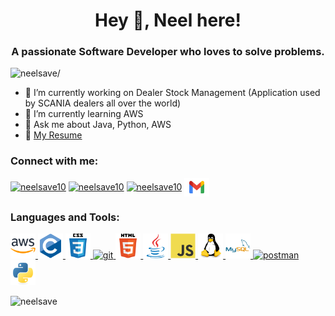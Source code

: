 <h1 align="center">Hey 👋, Neel here!</h1>
<h3 align="center">A passionate Software Developer who loves to solve problems.</h3>

<p align="left"> <img src=https://komarev.com/ghpvc/?username=neelsave alt=neelsave/> </p>

- 🔭 I’m currently working on Dealer Stock Management (Application used by SCANIA dealers all over the world)
- 🌱 I’m currently learning AWS
- 💬 Ask me about Java, Python, AWS
- 📕 <a href="https://drive.google.com/file/d/1v-GVjqYdmUkmiU0qqHfiSr8wH5N62ud4/view?usp=drive_link" target="_blank" rel="noopener noreferrer"> My Resume </a>

<h3 align="left">Connect with me:</h3>
<p align="left">
<a href="https://www.linkedin.com/in/neel-save-193820178/" target="_blank" rel="noopener noreferrer"><img align="center" src="https://raw.githubusercontent.com/rahuldkjain/github-profile-readme-generator/master/src/images/icons/Social/linked-in-alt.svg" alt="neelsave10" height="30" width="40" /></a>
<a href="https://leetcode.com/neelsave10/" target="_blank"><img align="center" src="https://raw.githubusercontent.com/rahuldkjain/github-profile-readme-generator/master/src/images/icons/Social/leet-code.svg" alt="neelsave10" height="30" width="40" /></a>
 <a href="https://www.hackerrank.com/neel_save" target="_blank"><img align="center" src="https://raw.githubusercontent.com/rahuldkjain/github-profile-readme-generator/master/src/images/icons/Social/hackerrank.svg" alt="neelsave10" height="30" width="40" /></a>
 <a href="mailto:neelsave10@gmail.com" target="blank"><img align="center" src="https://raw.githubusercontent.com/neelsave/neelsave/main/Gmail-Logo2.svg" alt="neelsave10" height="30" width="40" /></a>
</p>

<h3 align="left">Languages and Tools:</h3>
<p align="left"> <a href="https://aws.amazon.com" target="_blank" rel="noreferrer"> <img src="https://raw.githubusercontent.com/devicons/devicon/master/icons/amazonwebservices/amazonwebservices-original-wordmark.svg" alt="aws" width="40" height="40"/> </a> <a href="https://www.cprogramming.com/" target="_blank" rel="noreferrer"> <img src="https://raw.githubusercontent.com/devicons/devicon/master/icons/c/c-original.svg" alt="c" width="40" height="40"/> </a> <a href="https://www.w3schools.com/css/" target="_blank" rel="noreferrer"> <img src="https://raw.githubusercontent.com/devicons/devicon/master/icons/css3/css3-original-wordmark.svg" alt="css3" width="40" height="40"/> </a>  <a href="https://git-scm.com/" target="_blank" rel="noreferrer"> <img src="https://www.vectorlogo.zone/logos/git-scm/git-scm-icon.svg" alt="git" width="40" height="40"/> </a> <a href="https://www.w3.org/html/" target="_blank" rel="noreferrer"> <img src="https://raw.githubusercontent.com/devicons/devicon/master/icons/html5/html5-original-wordmark.svg" alt="html5" width="40" height="40"/> </a> <a href="https://www.java.com" target="_blank" rel="noreferrer"> <img src="https://raw.githubusercontent.com/devicons/devicon/master/icons/java/java-original.svg" alt="java" width="40" height="40"/> </a> <a href="https://developer.mozilla.org/en-US/docs/Web/JavaScript" target="_blank" rel="noreferrer"> <img src="https://raw.githubusercontent.com/devicons/devicon/master/icons/javascript/javascript-original.svg" alt="javascript" width="40" height="40"/> </a> <a href="https://www.linux.org/" target="_blank" rel="noreferrer"> <img src="https://raw.githubusercontent.com/devicons/devicon/master/icons/linux/linux-original.svg" alt="linux" width="40" height="40"/> </a> <a href="https://www.mysql.com/" target="_blank" rel="noreferrer"> <img src="https://raw.githubusercontent.com/devicons/devicon/master/icons/mysql/mysql-original-wordmark.svg" alt="mysql" width="40" height="40"/> </a> <a href="https://postman.com" target="_blank" rel="noreferrer"> <img src="https://www.vectorlogo.zone/logos/getpostman/getpostman-icon.svg" alt="postman" width="40" height="40"/> </a> <a href="https://www.python.org" target="_blank" rel="noreferrer"> <img src="https://raw.githubusercontent.com/devicons/devicon/master/icons/python/python-original.svg" alt="python" width="40" height="40"/> </a> </p>

<p align="left"> <img src=https://github-readme-stats.vercel.app/api?username=neelsave&show_icons=true alt=neelsave /> </p>

